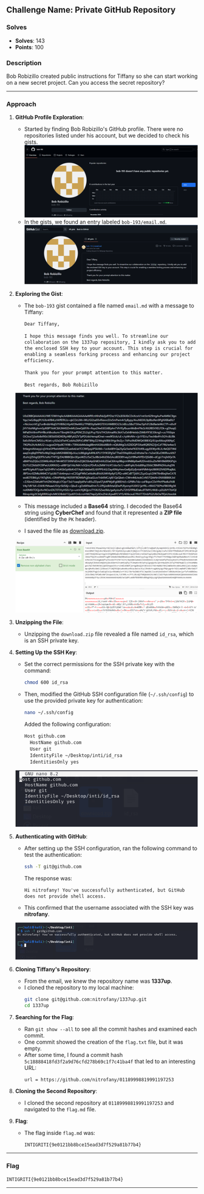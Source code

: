## **Challenge Name: Private GitHub Repository**

### **Solves**
- **Solves**: 143  
- **Points**: 100  

### **Description**
Bob Robizillo created public instructions for Tiffany so she can start working on a new secret project. Can you access the secret repository?

---

### **Approach**

1. **GitHub Profile Exploration**:
   - Started by finding Bob Robizillo's GitHub profile. There were no repositories listed under his account, but we decided to check his gists.
    ![image1](Resources/image1.png)
   - In the gists, we found an entry labeled `bob-193/email.md`.
    ![image2](Resources/image2.png)
   

2. **Exploring the Gist**:
   - The `bob-193` gist contained a file named `email.md` with a message to Tiffany:
     ```
     Dear Tiffany,

     I hope this message finds you well. To streamline our collaboration on the 1337up repository, I kindly ask you to add the enclosed SSH key to your account. This step is crucial for enabling a seamless forking process and enhancing our project efficiency.

     Thank you for your prompt attention to this matter.

     Best regards, Bob Robizillo
     ```

    ![image3](Resources/image3.png)

   - This message included a **Base64** string. I decoded the Base64 string using **CyberChef** and found that it represented a **ZIP file** (identified by the `PK` header).

   - I saved the file as [download.zip](Resources/download.zip).

   ![image2](Resources/image4.png)

3. **Unzipping the File**:
   - Unzipping the `download.zip` file revealed a file named `id_rsa`, which is an SSH private key.

4. **Setting Up the SSH Key**:
   - Set the correct permissions for the SSH private key with the command:
     ```bash
     chmod 600 id_rsa
     ```

   - Then, modified the GitHub SSH configuration file (`~/.ssh/config`) to use the provided private key for authentication:
     ```bash
     nano ~/.ssh/config
     ```
     Added the following configuration:
     ```bash
     Host github.com
       HostName github.com
       User git
       IdentityFile ~/Desktop/inti/id_rsa
       IdentitiesOnly yes
     ```
    ![image5](Resources/image5.png)
5. **Authenticating with GitHub**:
   - After setting up the SSH configuration, ran the following command to test the authentication:
     ```bash
     ssh -T git@github.com
     ```
     The response was:
     ```
     Hi nitrofany! You've successfully authenticated, but GitHub does not provide shell access.
     ```

   - This confirmed that the username associated with the SSH key was **nitrofany**.

   ![image4](Resources/image6.png)

6. **Cloning Tiffany's Repository**:
   - From the email, we knew the repository name was **1337up**.
   - I cloned the repository to my local machine:
     ```bash
     git clone git@github.com:nitrofany/1337up.git
     cd 1337up
     ```

7. **Searching for the Flag**:
   - Ran `git show --all` to see all the commit hashes and examined each commit.
   - One commit showed the creation of the `flag.txt` file, but it was empty.
   - After some time, I found a commit hash `5c18888418fd3f2a9d76cfd278b69c1f7c41ba4f` that led to an interesting URL:
     ```
     url = https://github.com/nitrofany/01189998819991197253
     ```

8. **Cloning the Second Repository**:
   - I cloned the second repository at `01189998819991197253` and navigated to the `flag.md` file.

   

9. **Flag**:
   - The flag inside `flag.md` was:
     ```
     INTIGRITI{9e0121bb8bce15ead3d7f529a81b77b4}
     ```

---

### **Flag**
```
INTIGRITI{9e0121bb8bce15ead3d7f529a81b77b4}
```

---
